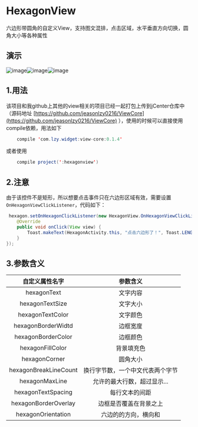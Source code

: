 # HexagonView
六边形带圆角的自定义View，支持图文混排，点击区域，水平垂直方向切换，圆角大小等各种属性

## 演示
 ![image](https://github.com/jeasonlzy0216/HexagonView/blob/master/screenshots/demo0.png)![image](https://github.com/jeasonlzy0216/HexagonView/blob/master/screenshots/demo2.gif)![image](https://github.com/jeasonlzy0216/HexagonView/blob/master/screenshots/demo1.gif)

## 1.用法

该项目和我github上其他的view相关的项目已经一起打包上传到jCenter仓库中（源码地址 [https://github.com/jeasonlzy0216/ViewCore](https://github.com/jeasonlzy0216/ViewCore) ），使用的时候可以直接使用compile依赖，用法如下
```java
	compile 'com.lzy.widget:view-core:0.1.4'
```
或者使用
```java
    compile project(':hexagonview')
```

## 2.注意
由于该控件不是矩形，所以想要点击事件只在六边形区域有效，需要设置`OnHexagonViewClickListener`，代码如下：
```java
 hexagon.setOnHexagonClickListener(new HexagonView.OnHexagonViewClickListener() {
	@Override
	public void onClick(View view) {
	    Toast.makeText(HexagonActivity.this, "点击六边形了！", Toast.LENGTH_SHORT).show();
	}
});
```

## 3.参数含义

<table>
  <tdead>
    <tr>
      <th align="center">自定义属性名字</th>
      <th align="center">参数含义</th>
    </tr>
  </tdead>
  <tbody>
    <tr>
      <td align="center">hexagonText</td>
      <td align="center">文字内容</td>
    </tr>
    <tr>
      <td align="center">hexagonTextSize</td>
      <td align="center">文字大小</td>
    </tr>
    <tr>
      <td align="center">hexagonTextColor</td>
      <td align="center">文字颜色</td>
    </tr>
    <tr>
      <td align="center">hexagonBorderWidtd</td>
      <td align="center">边框宽度</td>
    </tr>
    <tr>
      <td align="center">hexagonBorderColor</td>
      <td align="center">边框颜色</td>
    </tr>
    <tr>
      <td align="center">hexagonFillColor</td>
      <td align="center">背景填充色</td>
    </tr>
    <tr>
      <td align="center">hexagonCorner</td>
      <td align="center">圆角大小</td>
    </tr>
    <tr>
      <td align="center">hexagonBreakLineCount</td>
      <td align="center">换行字节数，一个中文代表两个字节</td>
    </tr>
    <tr>
      <td align="center">hexagonMaxLine</td>
      <td align="center">允许的最大行数，超过显示...</td>
    </tr>
    <tr>
      <td align="center">hexagonTextSpacing</td>
      <td align="center">每行文本的间距</td>
    </tr>
    <tr>
      <td align="center">hexagonBorderOverlay</td>
      <td align="center">边框是否覆盖在背景之上</td>
    </tr>
    <tr>
      <td align="center">hexagonOrientation</td>
      <td align="center">六边的的方向，横向和</td>
    </tr>
  </tbody>
</table>
